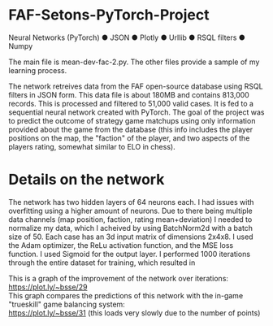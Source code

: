# FAF-Setons-PyTorch-Project
Neural Networks (PyTorch) ● JSON ● Plotly ● Urllib ● RSQL filters ● Numpy

The main file is mean-dev-fac-2.py. The other files provide a sample of my learning process.  

The network retreives data from the FAF open-source database using RSQL filters in JSON form. This data file is about 180MB and contains 813,000 records. This is processed and filtered to 51,000 valid cases. It is fed to a sequential neural network created with PyTorch. The goal of the project was to predict the outcome of strategy game matchups using only information provided about the game from the database (this info includes the player positions on the map, the "faction" of the player, and two aspects of the players rating, somewhat similar to ELO in chess). 

# Details on the network
The network has two hidden layers of 64 neurons each. I had issues with overfitting using a higher amount of neurons. Due to there being multiple data channels (map position, faction, rating mean+deviation) I needed to normalize my data, which I acheived by using BatchNorm2d with a batch size of 50. Each case has an 3d input matrix of dimensions 2x4x8. I used the Adam optimizer, the ReLu activation function, and the MSE loss function. I used Sigmoid for the output layer. I performed 1000 iterations through the entire dataset for training, which resulted in 


This is a graph of the improvement of the network over iterations:  
https://plot.ly/~bsse/29  
This graph compares the predictions of this network with the in-game "trueskill" game balancing system:  
https://plot.ly/~bsse/31  (this loads very slowly due to the number of points)
